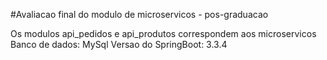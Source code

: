 #Avaliacao final do modulo de microservicos - pos-graduacao

Os modulos api_pedidos e api_produtos correspondem aos microservicos
Banco de dados: MySql
Versao do SpringBoot: 3.3.4
